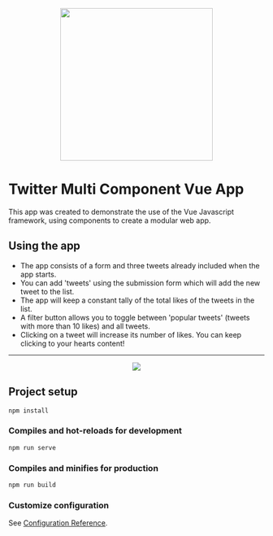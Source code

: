 <p align="center">
  <image width=300px src="https://github.com/ashmanq/twitter_multi_component_app/blob/master/public/AngryTweet.png">
</p>
  

# Twitter Multi Component Vue App

This app was created to demonstrate the use of the Vue Javascript framework, using
components to create a modular web app.

## Using the app

* The app consists of a form and three tweets already included when the app starts.
* You can add 'tweets' using the submission form which will add the new tweet to the list.
* The app will keep a constant tally of the total likes of the tweets in the list. 
* A filter button allows you to toggle between 'popular tweets' (tweets with more than 10 likes) and all tweets.
* Clicking on a tweet will increase its number of likes. You can keep clicking to your hearts content!

---




<p align="center">
  <image src="https://github.com/ashmanq/twitter_multi_component_app/blob/master/screenshots/twitterApp.png">
</p>



## Project setup
```
npm install
```

### Compiles and hot-reloads for development
```
npm run serve
```

### Compiles and minifies for production
```
npm run build
```

### Customize configuration
See [Configuration Reference](https://cli.vuejs.org/config/).
